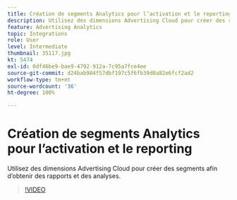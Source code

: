 ```yaml
---
title: Création de segments Analytics pour l’activation et le reporting
description: Utilisez des dimensions Advertising Cloud pour créer des segments afin d’obtenir des rapports et des analyses.
feature: Advertising Analytics
topic: Integrations
role: User
level: Intermediate
thumbnail: 35117.jpg
kt: 5474
exl-id: 0df46be9-bae9-4792-912a-7c95a7fce4ee
source-git-commit: d24bab984f57dbf197c5f6fb39d0a82e6fcf2ad2
workflow-type: tm+mt
source-wordcount: '36'
ht-degree: 100%

---
```


# Création de segments Analytics pour l’activation et le reporting

Utilisez des dimensions Advertising Cloud pour créer des segments afin d’obtenir des rapports et des analyses.

>[!VIDEO](https://video.tv.adobe.com/v/35117/?quality=12&learn=on)

